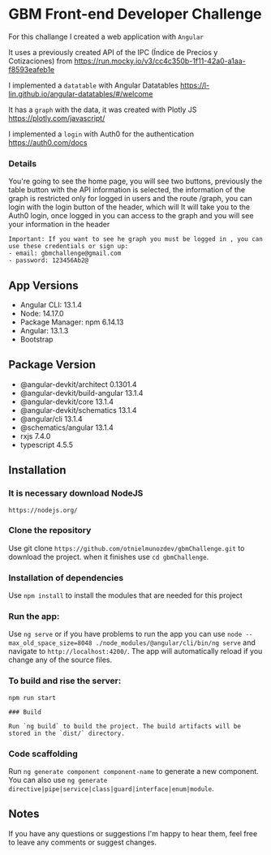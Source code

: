 # GBM Front-end Developer Challenge

For this challange I created a web application with `Angular`


It uses a previously created API of the IPC (Índice de Precios y Cotizaciones) from https://run.mocky.io/v3/cc4c350b-1f11-42a0-a1aa-f8593eafeb1e


I implemented a `datatable` with Angular Datatables https://l-lin.github.io/angular-datatables/#/welcome


It has a `graph` with the data, it was created with Plotly JS https://plotly.com/javascript/


I implemented a `login` with Auth0 for the authentication https://auth0.com/docs

### Details

You're going to see the home page, you will see two buttons, previously the table button with the API information is selected, the information of the graph is restricted only for logged in users and the route /graph, you can login with the login button of the header, which will It will take you to the Auth0 login, once logged in you can access to the graph and you will see your information in the header

```shell
Important: If you want to see he graph you must be logged in , you can use these credentials or sign up:
- email: gbmchallenge@gmail.com
- password: 123456Ab2@
```


## App Versions
- Angular CLI: 13.1.4
- Node: 14.17.0
- Package Manager: npm 6.14.13
- Angular: 13.1.3
- Bootstrap

Package                         Version
---------------------------------------------------------
- @angular-devkit/architect       0.1301.4
- @angular-devkit/build-angular   13.1.4
- @angular-devkit/core            13.1.4
- @angular-devkit/schematics      13.1.4
- @angular/cli                    13.1.4
- @schematics/angular             13.1.4
- rxjs                            7.4.0
- typescript                      4.5.5

## Installation

### It is necessary download NodeJS
```shell
https://nodejs.org/
```
### Clone the repository

Use git clone `https://github.com/otnielmunozdev/gbmChallenge.git` to download the project.
when it finishes use `cd gbmChallenge`.

### Installation of dependencies

Use `npm install` to install the modules that are needed for this project

###  Run the app:

Use `ng serve` or if you have problems to run the app you can use 
`node --max_old_space_size=8048 ./node_modules/@angular/cli/bin/ng serve` and navigate to `http://localhost:4200/`. 
The app will automatically reload if you change any of the source files. 

### To build and rise the server:
```shell
npm run start

### Build

Run `ng build` to build the project. The build artifacts will be stored in the `dist/` directory.
```

### Code scaffolding

Run `ng generate component component-name` to generate a new component. You can also use `ng generate directive|pipe|service|class|guard|interface|enum|module`.

## Notes

If you have any questions or suggestions I'm happy to hear them, feel free to leave any comments or suggest changes.



